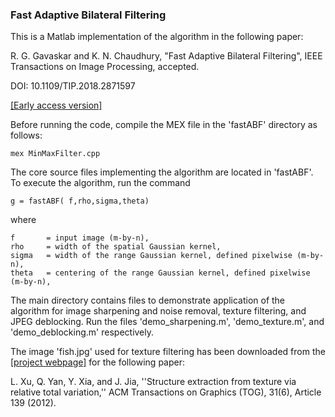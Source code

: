 
### Fast Adaptive Bilateral Filtering

This is a Matlab implementation of the algorithm in the following paper:

R. G. Gavaskar and K. N. Chaudhury, "Fast Adaptive Bilateral Filtering", IEEE Transactions on Image Processing, accepted.

DOI: 10.1109/TIP.2018.2871597

[[Early access version]](https://ieeexplore.ieee.org/document/8469064/)

Before running the code, compile the MEX file in the 'fastABF' directory as follows:
```
mex MinMaxFilter.cpp
```

The core source files implementing the algorithm are located in 'fastABF'.
To execute the algorithm, run the command
```
g = fastABF( f,rho,sigma,theta)
```
where
```
f       = input image (m-by-n),
rho     = width of the spatial Gaussian kernel,
sigma   = width of the range Gaussian kernel, defined pixelwise (m-by-n),
theta   = centering of the range Gaussian kernel, defined pixelwise (m-by-n),
```

The main directory contains files to demonstrate application of the algorithm for image sharpening and noise removal, texture filtering, and JPEG deblocking.
Run the files 'demo_sharpening.m', 'demo_texture.m', and 'demo_deblocking.m' respectively.

The image 'fish.jpg' used for texture filtering has been downloaded from the [[project webpage]](http://www.cse.cuhk.edu.hk/~leojia/projects/texturesep/index.html) for the following paper:

L. Xu, Q. Yan, Y. Xia, and J. Jia, ''Structure extraction from texture via relative total variation,'' ACM Transactions on Graphics (TOG), 31(6), Article 139 (2012).

